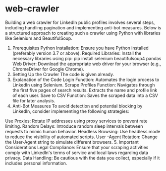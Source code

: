 # web-crawler
Building a web crawler for LinkedIn public profiles involves several steps, including handling pagination and implementing anti-bot measures. Below is a structured approach to creating such a crawler using Python with libraries like Selenium and BeautifulSoup.
1. Prerequisites
Python Installation: Ensure you have Python installed (preferably version 3.7 or above).
Required Libraries: Install the necessary libraries using pip:
pip install selenium beautifulsoup4 pandas
Web Driver: Download the appropriate web driver for your browser (e.g., ChromeDriver for Google Chrome).
2. Setting Up the Crawler
The code is given already.
3. Explanation of the Code
Login Function: Automates the login process to LinkedIn using Selenium.
Scrape Profiles Function:
Navigates through the first five pages of search results.
Extracts the name and profile link of each user.
Save to CSV Function: Saves the scraped data into a CSV file for later analysis.
4. Anti-Bot Measures
To avoid detection and potential blocking by LinkedIn, consider implementing the following strategies:

Use Proxies: Rotate IP addresses using proxy services to prevent rate limiting.
Random Delays: Introduce random sleep intervals between requests to mimic human behavior.
Headless Browsing: Use headless mode to reduce the visibility of automated scripts.
User -Agent Rotation: Change the User-Agent string to simulate different browsers.
5. Important Considerations
Legal Compliance: Ensure that your scraping activities comply with LinkedIn's terms of service and local laws regarding data privacy.
Data Handling: Be cautious with the data you collect, especially if it includes personal information.
